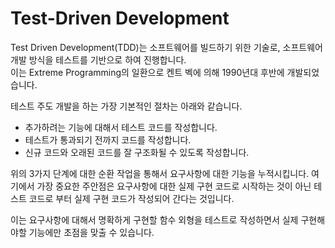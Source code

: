 # Test-Driven Development

Test Driven Development(TDD)는 소프트웨어를 빌드하기 위한 기술로, 소프트웨어 개발 방식을 테스트를 기반으로 하여 진행합니다.  
이는 Extreme Programming의 일환으로 켄트 벡에 의해 1990년대 후반에 개발되었습니다.  

테스트 주도 개발을 하는 가장 기본적인 절차는 아래와 같습니다.  

- 추가하려는 기능에 대해서 테스트 코드를 작성합니다. 
- 테스트가 통과되기 전까지 코드를 작성합니다. 
- 신규 코드와 오래된 코드를 잘 구조화될 수 있도록 작성합니다. 

위의 3가지 단계에 대한 순환 작업을 통해서 요구사항에 대한 기능을 누적시킵니다. 여기에서 가장 중요한 주안점은 요구사항에 대한 실제 구현 코드로 시작하는 것이 아닌 
테스트 코드로 부터 실제 구현 코드가 작성되어 간다는 것입니다.  

이는 요구사항에 대해서 명확하게 구현할 함수 외형을 테스트로 작성하면서 실제 구현해야할 기능에만 초점을 맞출 수 있습니다.   


## 
